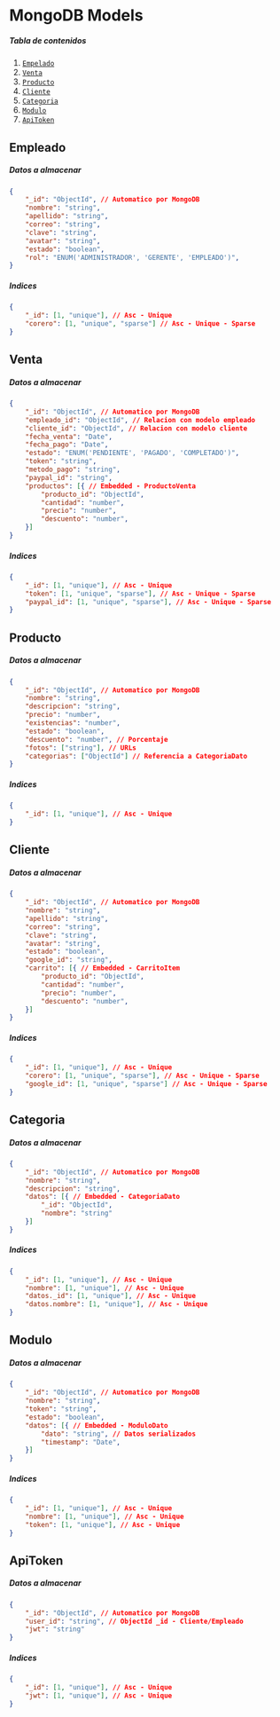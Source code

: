 # MongoDB Models

##### Tabla de contenidos

1. [`Empelado`](#empleado)
2. [`Venta`](#venta)
3. [`Producto`](#producto)
4. [`Cliente`](#cliente)
5. [`Categoria`](#categoria)
6. [`Modulo`](#modulo)
7. [`ApiToken`](#apitoken)



## Empleado

##### Datos a almacenar

```json
{
    "_id": "ObjectId", // Automatico por MongoDB
    "nombre": "string",
    "apellido": "string",
    "correo": "string",
    "clave": "string",
    "avatar": "string",
    "estado": "boolean",
    "rol": "ENUM('ADMINISTRADOR', 'GERENTE', 'EMPLEADO')",
}
```

##### Indices

```json
{
    "_id": [1, "unique"], // Asc - Unique
    "corero": [1, "unique", "sparse"] // Asc - Unique - Sparse
}
```



## Venta

##### Datos a almacenar

```json
{
    "_id": "ObjectId", // Automatico por MongoDB
    "empleado_id": "ObjectId", // Relacion con modelo empleado
    "cliente_id": "ObjectId", // Relacion con modelo cliente
    "fecha_venta": "Date",
    "fecha_pago": "Date",
    "estado": "ENUM('PENDIENTE', 'PAGADO', 'COMPLETADO')",
    "token": "string",
    "metodo_pago": "string",
    "paypal_id": "string",
    "productos": [{ // Embedded - ProductoVenta
        "producto_id": "ObjectId",
        "cantidad": "number",
        "precio": "number",
        "descuento": "number",
    }]
}
```

##### Indices

```json
{
    "_id": [1, "unique"], // Asc - Unique
    "token": [1, "unique", "sparse"], // Asc - Unique - Sparse
    "paypal_id": [1, "unique", "sparse"], // Asc - Unique - Sparse
}
```



## Producto

##### Datos a almacenar

```json
{
    "_id": "ObjectId", // Automatico por MongoDB
    "nombre": "string",
    "descripcion": "string",
    "precio": "number",
    "existencias": "number",
    "estado": "boolean",
    "descuento": "number", // Porcentaje
    "fotos": ["string"], // URLs
    "categorias": ["ObjectId"] // Referencia a CategoriaDato
}
```

##### Indices

```json
{
    "_id": [1, "unique"], // Asc - Unique
}
```



## Cliente

##### Datos a almacenar

```json
{
    "_id": "ObjectId", // Automatico por MongoDB
    "nombre": "string",
    "apellido": "string",
    "correo": "string",
    "clave": "string",
    "avatar": "string",
    "estado": "boolean",
    "google_id": "string",
    "carrito": [{ // Embedded - CarritoItem
        "producto_id": "ObjectId",
        "cantidad": "number",
        "precio": "number",
        "descuento": "number",
    }]
}
```

##### Indices

```json
{
    "_id": [1, "unique"], // Asc - Unique
    "corero": [1, "unique", "sparse"], // Asc - Unique - Sparse
    "google_id": [1, "unique", "sparse"] // Asc - Unique - Sparse
}
```



## Categoria

##### Datos a almacenar

```json
{
    "_id": "ObjectId", // Automatico por MongoDB
    "nombre": "string",
    "descripcion": "string",
    "datos": [{ // Embedded - CategoriaDato
        "_id": "ObjectId",
        "nombre": "string"
    }]
}
```

##### Indices

```json
{
    "_id": [1, "unique"], // Asc - Unique
    "nombre": [1, "unique"], // Asc - Unique
    "datos._id": [1, "unique"], // Asc - Unique
    "datos.nombre": [1, "unique"], // Asc - Unique
}
```



## Modulo

##### Datos a almacenar

```json
{
    "_id": "ObjectId", // Automatico por MongoDB
    "nombre": "string",
    "token": "string",
    "estado": "boolean",
    "datos": [{ // Embedded - ModuloDato
        "dato": "string", // Datos serializados
        "timestamp": "Date",
    }]
}
```

##### Indices

```json
{
    "_id": [1, "unique"], // Asc - Unique
    "nombre": [1, "unique"], // Asc - Unique
    "token": [1, "unique"], // Asc - Unique
}
```




## ApiToken

##### Datos a almacenar

```json
{
    "_id": "ObjectId", // Automatico por MongoDB
    "user_id": "string", // ObjectId _id - Cliente/Empleado
    "jwt": "string"
}
```

##### Indices

```json
{
    "_id": [1, "unique"], // Asc - Unique
    "jwt": [1, "unique"], // Asc - Unique
}
```
